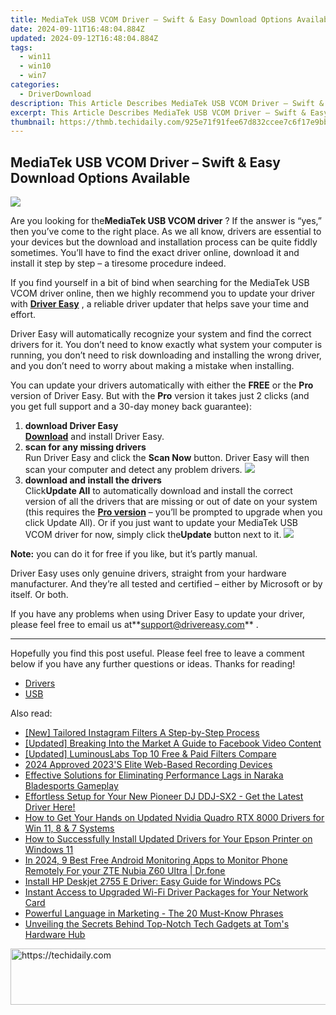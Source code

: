 ```yaml
---
title: MediaTek USB VCOM Driver – Swift & Easy Download Options Available
date: 2024-09-11T16:48:04.884Z
updated: 2024-09-12T16:48:04.884Z
tags:
  - win11
  - win10
  - win7
categories:
  - DriverDownload
description: This Article Describes MediaTek USB VCOM Driver – Swift & Easy Download Options Available
excerpt: This Article Describes MediaTek USB VCOM Driver – Swift & Easy Download Options Available
thumbnail: https://thmb.techidaily.com/925e71f91fee67d832ccee7c6f17e9bb429f4160ded041f221da6fa3c4abad49.jpg
---
```


## MediaTek USB VCOM Driver – Swift & Easy Download Options Available

![](https://images.drivereasy.com/wp-content/uploads/2019/06/2019-06-11_18-43-00-1-1024x680.png)

 Are you looking for the**MediaTek USB VCOM driver** ? If the answer is “yes,” then you’ve come to the right place. As we all know, drivers are essential to your devices but the download and installation process can be quite fiddly sometimes. You’ll have to find the exact driver online, download it and install it step by step – a tiresome procedure indeed.

 If you find yourself in a bit of bind when searching for the MediaTek USB VCOM driver online, then we highly recommend you to update your driver with **[Driver Easy](https://tools.techidaily.com/drivereasy/download/)**  , a reliable driver updater that helps save your time and effort.

 Driver Easy will automatically recognize your system and find the correct drivers for it. You don’t need to know exactly what system your computer is running, you don’t need to risk downloading and installing the wrong driver, and you don’t need to worry about making a mistake when installing.

 You can update your drivers automatically with either the **FREE** or the **Pro**  version of Driver Easy. But with the **Pro** version it takes just 2 clicks (and you get full support and a 30-day money back guarantee):

1. **download Driver Easy**  
**[Download](https://tools.techidaily.com/drivereasy/download/)**  and install Driver Easy.
2. **scan for any missing drivers**  
 Run Driver Easy and click the **Scan Now** button. Driver Easy will then scan your computer and detect any problem drivers. ![](https://images.drivereasy.com/wp-content/uploads/2019/06/2019-06-10_14-52-48-2.png)
3. **download and install the drivers**  
 Click**Update All** to automatically download and install the correct version of all the drivers that are missing or out of date on your system (this requires the **[Pro version](https://tools.techidaily.com/drivereasy/download/)**  – you’ll be prompted to upgrade when you click Update All). Or if you just want to update your MediaTek USB VCOM driver for now, simply click the**Update**  button next to it. ![](https://images.drivereasy.com/wp-content/uploads/2019/06/2019-06-11_18-24-39-1.png)

**Note:** you can do it for free if you like, but it’s partly manual.

 Driver Easy uses only genuine drivers, straight from your hardware manufacturer. And they’re all tested and certified – either by Microsoft or by itself. Or both.

 If you have any problems when using Driver Easy to update your driver, please feel free to email us at**<support@drivereasy.com>** .

---

 Hopefully you find this post useful. Please feel free to leave a comment below if you have any further questions or ideas. Thanks for reading!

* [Drivers](https://tools.techidaily.com/drivereasy/download/)
* [USB](https://tools.techidaily.com/drivereasy/download/)

<ins class="adsbygoogle"
     style="display:block"
     data-ad-format="autorelaxed"
     data-ad-client="ca-pub-7571918770474297"
     data-ad-slot="1223367746"></ins>

<ins class="adsbygoogle"
     style="display:block"
     data-ad-client="ca-pub-7571918770474297"
     data-ad-slot="8358498916"
     data-ad-format="auto"
     data-full-width-responsive="true"></ins>

<span class="atpl-alsoreadstyle">Also read:</span>
<div><ul>
<li><a href="https://instagram-videos.techidaily.com/new-tailored-instagram-filters-a-step-by-step-process/"><u>[New] Tailored Instagram Filters A Step-by-Step Process</u></a></li>
<li><a href="https://facebook-videos.techidaily.com/updated-breaking-into-the-market-a-guide-to-facebook-video-content/"><u>[Updated] Breaking Into the Market A Guide to Facebook Video Content</u></a></li>
<li><a href="https://fox-boxes.techidaily.com/updated-luminouslabs-top-10-free-and-paid-filters-compare/"><u>[Updated] LuminousLabs Top 10 Free & Paid Filters Compare</u></a></li>
<li><a href="https://screen-activity-recording.techidaily.com/2024-approved-2023s-elite-web-based-recording-devices/"><u>2024 Approved 2023'S Elite Web-Based Recording Devices</u></a></li>
<li><a href="https://win-blog.techidaily.com/effective-solutions-for-eliminating-performance-lags-in-naraka-bladesports-gameplay/"><u>Effective Solutions for Eliminating Performance Lags in Naraka Bladesports Gameplay</u></a></li>
<li><a href="https://hardware-updates.techidaily.com/1722970242815-effortless-setup-for-your-new-pioneer-dj-ddj-sx2-get-the-latest-driver-here/"><u>Effortless Setup for Your New Pioneer DJ DDJ-SX2 - Get the Latest Driver Here!</u></a></li>
<li><a href="https://hardware-updates.techidaily.com/how-to-get-your-hands-on-updated-nvidia-quadro-rtx-8000-drivers-for-win-11-8-and-7-systems/"><u>How to Get Your Hands on Updated Nvidia Quadro RTX 8000 Drivers for Win 11, 8 & 7 Systems</u></a></li>
<li><a href="https://hardware-updates.techidaily.com/how-to-successfully-install-updated-drivers-for-your-epson-printer-on-windows-11/"><u>How to Successfully Install Updated Drivers for Your Epson Printer on Windows 11</u></a></li>
<li><a href="https://android-location.techidaily.com/in-2024-9-best-free-android-monitoring-apps-to-monitor-phone-remotely-for-your-zte-nubia-z60-ultra-drfone-by-drfone-virtual/"><u>In 2024, 9 Best Free Android Monitoring Apps to Monitor Phone Remotely For your ZTE Nubia Z60 Ultra | Dr.fone</u></a></li>
<li><a href="https://hardware-updates.techidaily.com/install-hp-deskjet-2755-e-driver-easy-guide-for-windows-pcs/"><u>Install HP Deskjet 2755 E Driver: Easy Guide for Windows PCs</u></a></li>
<li><a href="https://driver-download.techidaily.com/instant-access-to-upgraded-wi-fi-driver-packages-for-your-network-card/"><u>Instant Access to Upgraded Wi-Fi Driver Packages for Your Network Card</u></a></li>
<li><a href="https://extra-hints.techidaily.com/powerful-language-in-marketing-the-20-must-know-phrases/"><u>Powerful Language in Marketing - The 20 Must-Know Phrases</u></a></li>
<li><a href="https://hardware-updates.techidaily.com/unveiling-the-secrets-behind-top-notch-tech-gadgets-at-toms-hardware-hub/"><u>Unveiling the Secrets Behind Top-Notch Tech Gadgets at Tom's Hardware Hub</u></a></li>
</ul></div>

<!-- affiliate ads begin -->
<a href="https://unicoeye.pxf.io/c/5597632/2134218/18498" target="_top" id="2134218">
  <img src="//a.impactradius-go.com/display-ad/18498-2134218" border="0" alt="https://techidaily.com" width="728" height="90"/>
</a>
<img height="0" width="0" src="https://unicoeye.pxf.io/i/5597632/2134218/18498" style="position:absolute;visibility:hidden;" border="0" />
<!-- affiliate ads end -->


